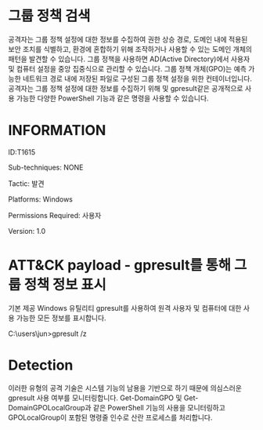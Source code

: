 # 그룹 정책 검색
공격자는 그룹 정책 설정에 대한 정보를 수집하여 권한 상승 경로, 도메인 내에 적용된 보안 조치를 식별하고, 환경에 혼합하기 위해 조작하거나 사용할 수 있는 도메인 개체의 패턴을 발견할 수 있습니다. 
그룹 정책을 사용하면 AD(Active Directory)에서 사용자 및 컴퓨터 설정을 중앙 집중식으로 관리할 수 있습니다. 
그룹 정책 개체(GPO)는 예측 가능한 네트워크 경로 내에 저장된 파일로 구성된 그룹 정책 설정을 위한 컨테이너입니다.
공격자는 그룹 정책 설정에 대한 정보를 수집하기 위해 및 gpresult같은 공개적으로 사용 가능한 다양한 PowerShell 기능과 같은 명령을 사용할 수 있습니다.

# INFORMATION
ID:T1615

Sub-techniques: NONE

Tactic: 발견

Platforms: Windows

Permissions Required: 사용자

Version: 1.0

# ATT&CK payload - gpresult를 통해 그룹 정책 정보 표시

기본 제공 Windows 유틸리티 gpresult를 사용하여 원격 사용자 및 컴퓨터에 대한 사용 가능한 모든 정보를 표시합니다.

C:\users\jun>gpresult /z

# Detection
이러한 유형의 공격 기술은 시스템 기능의 남용을 기반으로 하기 때문에 
의심스러운 gpresult 사용 여부를 모니터링합니다. Get-DomainGPO 및 Get-DomainGPOLocalGroup과 같은 PowerShell 기능의 사용을 모니터링하고 GPOLocalGroup이 포함된 명령줄 인수로 산란 프로세스를 처리합니다.

